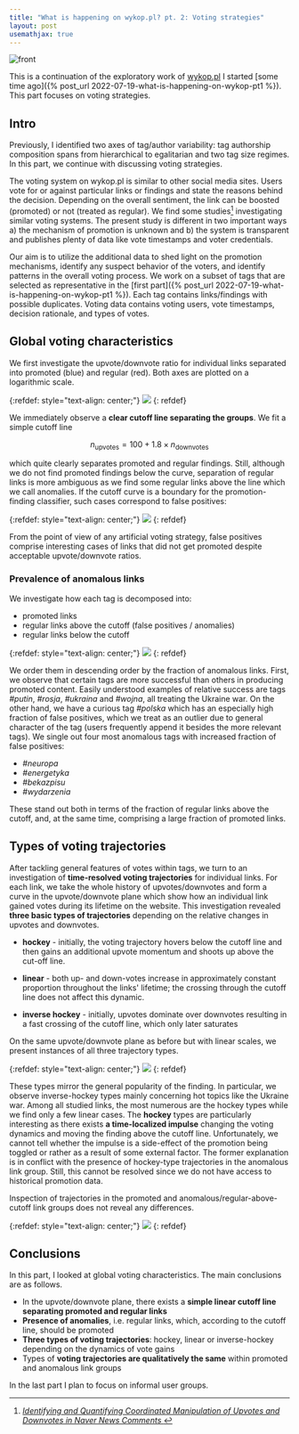```yaml
---
title: "What is happening on wykop.pl? pt. 2: Voting strategies"
layout: post
usemathjax: true
---
```


![front](/assets/posts/2022-09-27/front.png)

This is a continuation of the exploratory work of <a href="http://wykop.pl">wykop.pl</a> I started [some time ago]({% post_url 2022-07-19-what-is-happening-on-wykop-pt1 %}). This part focuses on voting strategies.



## Intro

Previously, I identified two axes of tag/author variability: tag authorship composition spans from hierarchical to egalitarian and two tag size regimes. In this part, we continue with discussing voting strategies.

The voting system on wykop.pl is similar to other social media sites. Users vote for or against particular links or findings and state the reasons behind the decision. Depending on the overall sentiment, the link can be boosted (promoted) or not (treated as regular). We find some studies[^1] investigating similar voting systems. The present study is different in two important ways a) the mechanism of promotion is unknown and b) the system is transparent and publishes plenty of data like vote timestamps and voter credentials.

Our aim is to utilize the additional data to shed light on the promotion mechanisms, identify any suspect behavior of the voters, and identify patterns in the overall voting process. We work on a subset of tags that are selected as representative in the [first part]({% post_url 2022-07-19-what-is-happening-on-wykop-pt1 %}). Each tag contains links/findings with possible duplicates. Voting data contains voting users, vote timestamps, decision rationale, and types of votes.


<!-- Previously I identified two axes of tag/author variability: tag authorship composition spans from hierarchical to egalitarian and two tag sizes. In this part, we continue with discussing the structure of votes.

The voting system on **wykop.pl** is similar to other socially-driven aggregation sites. Users vote for or against particular links and state the reasons behind the decision. Depending on the overall sentiment, the link can be boosted (promoted) or demoted (treated as regular). We find some studies[^1] which investigate similar voting systems. Our investigation is different in two important ways a) the mechanism of promotion is unknown and b) the system contains plenty of publicly available data like timestamps and voter credentials.

Our aim is to leverage this additional data and shed light on the promotion mechanisms, identify any suspect behavior of the voters and gather general information about the voting process. We work on a subset of tags singled out as representative in the [first part]({% post_url 2022-07-19-what-is-happening-on-wykop-pt1 %}). Each tag contains links/findings with possible duplicates. Voting structure contains authors, timestamps, reasons and type of vote. -->

## Global voting characteristics

We first investigate the upvote/downvote ratio for individual links separated into promoted (blue) and regular (red). Both axes are plotted on a logarithmic scale.

{:refdef: style="text-align: center;"}
![](/assets/posts/2022-09-27/fig0.png)
{: refdef}

We immediately observe a **clear cutoff line separating the groups**. We fit a simple cutoff line

<!-- $$ n_\text{upvotes} = \exp (0.05 \log(n_\text{downvotes})^2 + 4.5) $$ -->

$$ n_\text{upvotes} = 100 + 1.8 \times n_\text{downvotes} $$

which quite clearly separates promoted and regular findings. Still, although we do not find promoted findings below the curve, separation of regular links is more ambiguous as we find some regular links above the line which we call anomalies. If the cutoff curve is a boundary for the promotion-finding classifier, such cases correspond to false positives:

{:refdef: style="text-align: center;"}
![](/assets/posts/2022-09-27/fig1.png)
{: refdef}

From the point of view of any artificial voting strategy, false positives comprise interesting cases of links that did not get promoted despite acceptable upvote/downvote ratios.

### Prevalence of anomalous links

We investigate how each tag is decomposed into:

* promoted links
* regular links above the cutoff (false positives / anomalies)
* regular links below the cutoff

{:refdef: style="text-align: center;"}
![](/assets/posts/2022-09-27/fig2.png)
{: refdef}

We order them in descending order by the fraction of anomalous links. First, we observe that certain tags are more successful than others in producing promoted content. Easily understood examples of relative success are tags *#putin*, *#rosja*, *#ukraina* and *#wojna*, all treating the Ukraine war. On the other hand, we have a curious tag *#polska* which has an especially high fraction of false positives, which we treat as an outlier due to general character of the tag (users frequently append it besides the more relevant tags). We single out four most anomalous tags with increased fraction of false positives:

<!-- We order them in descending order by the fraction of false-positive findings. Firstly, we observe that certain tags are more successful than others in producing promoted content. Easily understood examples are *#putin*, *#rosja* and *#wojna*, all treating a recent war. On the other hand, we have a curious tag *#polska* which has an especially high fraction of false positives which we treat as an outlier due to general character of the tag (i.e. users frequently add this general tag besides the main one). We single out four tags on the left side with somewhat increased fraction of false positives: -->

- *#neuropa*
- *#energetyka*
- *#bekazpisu*
- *#wydarzenia*

These stand out both in terms of the fraction of regular links above the cutoff, and, at the same time, comprising a large fraction of promoted links.
<!-- These stand out both in terms of the fraction of regular links above the cutoff while, at the same time, comprising a large fraction of promoted links. -->
<!-- We hypothesize the false positives to be residual effects of failed upvoting campaigns resulting in not-promoted links. -->

## Types of voting trajectories

After tackling general features of votes within tags, we turn to an investigation of **time-resolved voting trajectories** for individual links. For each link, we take the whole history of upvotes/downvotes and form a curve in the upvote/downvote plane which show how an individual link gained votes during its lifetime on the website. This investigation revealed **three basic types of trajectories** depending on the relative changes in upvotes and downvotes.

<!-- We turn to investigation of time-resolved voting trajectories for single links. Based on the global upvote/downvote ratios shown above, the links themselves are divided into three groups depending on their position on the upvote/downvote plane:
* promoted
* regular above cutoff (false positives or anomalies)
* regular below cutoff -->

<!-- Each link has its own voting trajectory, we identify three basic types
* hockey - voting trajectory hovers at first below the cutoff line and then gains a sudden momentum and shoots up above the cutoff line
* linear - both types of votes increase in approximately constant proportion independent of the overall popularity of the finding and whether it crosses the cutoff line

* inverse hockey - voting trajectory has high momentum from the beginning and only later saturates -->

* **hockey** - initially, the voting trajectory hovers below the cutoff line and then gains an additional upvote momentum and shoots up above the cut-off line.

* **linear** - both up- and down-votes increase in approximately constant proportion throughout the links' lifetime; the crossing through the cutoff line does not affect this dynamic.

* **inverse hockey** - initially, upvotes dominate over downvotes resulting in a fast crossing of the cutoff line, which only later saturates

On the same upvote/downvote plane as before but with linear scales, we present instances of all three trajectory types.

{:refdef: style="text-align: center;"}
![](/assets/posts/2022-09-27/fig4.png)
{: refdef}

These types mirror the general popularity of the finding. In particular, we observe inverse-hockey types mainly concerning hot topics like the Ukraine war. Among all studied links, the most numerous are the hockey types while we find only a few linear cases. The **hockey** types are particularly interesting as there exists **a time-localized impulse** changing the voting dynamics and moving the finding above the cutoff line. Unfortunately, we cannot tell whether the impulse is a side-effect of the promotion being toggled or rather as a result of some external factor. The former explanation is in conflict with the presence of hockey-type trajectories in the anomalous link group. Still, this cannot be resolved since we do not have access to historical promotion data.

<!-- These types represent the overall popularity of the finding. In particular, we observe inverse-hockey types in hot topics like the ukraine war. The most probable is the hockey type with few linear cases which show constant popularity upon growth. The hockey types are particularly interesting as there exist an impulse changing the voting dynamics and moving the finding above the cutoff line. Unfortunately we cannot tell whether this impulse is the side-effect of the promotion or rather as a result of an organized action. The former explanation is in contradiction with the presence of hockey-type trajectories in the regular-above-line link group. Still, this cannot be resolved since we do not have access to historical data on promotions.  -->

<!-- In general, the regular-above-line case contains similar types of trajectories, we cannot make a distinction based on the trajectories: -->

Inspection of trajectories in the promoted and anomalous/regular-above-cutoff link groups does not reveal any differences. 

{:refdef: style="text-align: center;"}
![](/assets/posts/2022-09-27/fig5.png)
{: refdef}

<!-- 

In the plot above we show instances of major trajectory classes:
- publication time peak, which comprise of a single peak of upvotes around the publication time. Typically it is localized.
- late-time peak, which shows up later on in the vote evolution. It might be an indicator of a coordinated upvoting campaign.
- -->

## Conclusions

In this part, I looked at global voting characteristics. The main conclusions are as follows.

- In the upvote/downvote plane, there exists a **simple linear cutoff line separating promoted and regular links**
- **Presence of anomalies**, i.e. regular links, which, according to the cutoff line, should be promoted
- **Three types of voting trajectories**: hockey, linear or inverse-hockey depending on the dynamics of vote gains
- Types of **voting trajectories are qualitatively the same** within promoted and anomalous link groups

In the last part I plan to focus on informal user groups.

<!-- In this part, I looked at global voting characteristics. Main conclusions are

- In the upvote/downvote plane, I identified a simple **linear cutoff line** separating promoted and regular links**
- Presence of **anomalies** i.e. regular links which, according to the cutoff line, should be promoted
- Types of voting strategies are **hockey, linear or inverse-hockey** depending on how they gain votes
- Considering promoted and regular-above-cutoff link groups, **no differences in voting trajectories** were found

In the last part I plan to focus on informal user groups. -->

[^1]: *[ Identifying and Quantifying Coordinated Manipulation of Upvotes and Downvotes in Naver News Comments ](https://ojs.aaai.org/index.php/ICWSM/article/view/7301)*